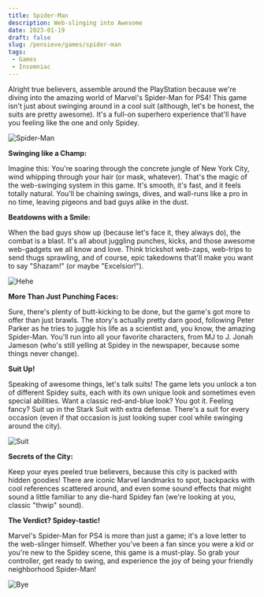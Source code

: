 ```yaml
---
title: Spider-Man
description: Web-slinging into Awesome
date: 2023-01-19
draft: false
slug: /pensieve/games/spider-man
tags:
 - Games
 - Insomniac
---
```


Alright true believers, assemble around the PlayStation because we're diving into the amazing world of Marvel's Spider-Man for PS4! This game isn't just about swinging around in a cool suit (although, let's be honest, the suits are pretty awesome). It's a full-on superhero experience that'll have you feeling like the one and only Spidey.

![Spider-Man](https://wallpapercave.com/wp/wp3589308.jpg)

**Swinging like a Champ:**

Imagine this: You're soaring through the concrete jungle of New York City, wind whipping through your hair (or mask, whatever). That's the magic of the web-swinging system in this game. It's smooth, it's fast, and it feels totally natural. You'll be chaining swings, dives, and wall-runs like a pro in no time, leaving pigeons and bad guys alike in the dust.

**Beatdowns with a Smile:**

When the bad guys show up (because let's face it, they always do), the combat is a blast. It's all about juggling punches, kicks, and those awesome web-gadgets we all know and love. Think trickshot web-zaps, web-trips to send thugs sprawling, and of course, epic takedowns that'll make you want to say "Shazam!" (or maybe "Excelsior!"). 

![Hehe](https://wallpapercave.com/wp/wp4238424.jpg)

**More Than Just Punching Faces:**

Sure, there's plenty of butt-kicking to be done, but the game's got more to offer than just brawls. The story's actually pretty darn good, following Peter Parker as he tries to juggle his life as a scientist and, you know, the amazing Spider-Man. You'll run into all your favorite characters, from MJ to J. Jonah Jameson (who's still yelling at Spidey in the newspaper, because some things never change).

**Suit Up!**

Speaking of awesome things, let's talk suits! The game lets you unlock a ton of different Spidey suits, each with its own unique look and sometimes even special abilities. Want a classic red-and-blue look? You got it. Feeling fancy? Suit up in the Stark Suit with extra defense. There's a suit for every occasion (even if that occasion is just looking super cool while swinging around the city).

![Suit](https://wallpapercave.com/wp/wp8215788.jpg)

**Secrets of the City:**

Keep your eyes peeled true believers, because this city is packed with hidden goodies! There are iconic Marvel landmarks to spot, backpacks with cool references scattered around, and even some sound effects that might sound a little familiar to any die-hard Spidey fan (we're looking at you, classic "thwip" sound).

**The Verdict? Spidey-tastic!**

Marvel's Spider-Man for PS4 is more than just a game; it's a love letter to the web-slinger himself. Whether you've been a fan since you were a kid or you're new to the Spidey scene, this game is a must-play. So grab your controller, get ready to swing, and experience the joy of being your friendly neighborhood Spider-Man!

![Bye](https://wallpapercave.com/wp/wp4625480.jpg)